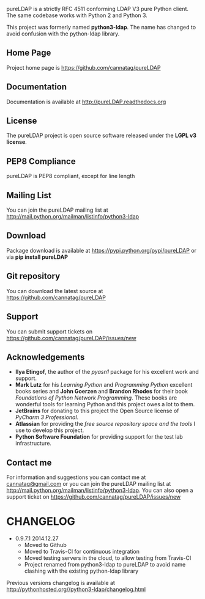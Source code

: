 
pureLDAP is a strictly RFC 4511 conforming LDAP V3 pure Python client. The same codebase works with Python 2 and Python 3.

This project was formerly named **python3-ldap**. The name has changed to avoid confusion with the python-ldap library.

Home Page
---------

Project home page is https://github.com/cannatag/pureLDAP


Documentation
-------------

Documentation is available at http://pureLDAP.readthedocs.org


License
-------

The pureLDAP project is open source software released under the **LGPL v3 license**.


PEP8 Compliance
---------------

pureLDAP is PEP8 compliant, except for line length


Mailing List
------------

You can join the pureLDAP mailing list at http://mail.python.org/mailman/listinfo/python3-ldap


Download
--------

Package download is available at https://pypi.python.org/pypi/pureLDAP or via **pip install pureLDAP**


Git repository
--------------

You can download the latest source at https://github.com/cannatag/pureLDAP


Support
-------

You can submit support tickets on https://github.com/cannatag/pureLDAP/issues/new


Acknowledgements
----------------

* **Ilya Etingof**, the author of the *pyasn1* package for his excellent work and support.
* **Mark Lutz** for his *Learning Python* and *Programming Python* excellent books series and **John Goerzen** and **Brandon Rhodes** for their book *Foundations of Python Network Programming*. These books are wonderful tools for learning Python and this project owes a lot to them.
* **JetBrains** for donating to this project the Open Source license of *PyCharm 3 Professional*.
* **Atlassian** for providing the *free source repository space and the tools* I use to develop this project.
* **Python Software Foundation** for providing support for the test lab infrastructure.


Contact me
----------

For information and suggestions you can contact me at cannatag@gmail.com or you can join the pureLDAP mailing list at http://mail.python.org/mailman/listinfo/python3-ldap. You can also open a support ticket on https://github.com/cannatag/pureLDAP/issues/new

CHANGELOG
=========
* 0.9.7.1 2014.12.27
    - Moved to Github
    - Moved to Travis-CI for continuous integration
    - Moved testing servers in the cloud, to allow testing from Travis-CI
    - Project renamed from python3-ldap to pureLDAP to avoid name clashing with the existing python-ldap library

Previous versions changelog is available at http://pythonhosted.org//python3-ldap/changelog.html
